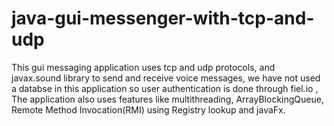 # java-gui-messenger-with-tcp-and-udp
This gui messaging application uses tcp and udp protocols, and javax.sound library to send and receive voice messages, we have not used a databse in this application so user authentication is done through fiel.io , The application also uses features like multithreading, ArrayBlockingQueue, Remote Method Invocation(RMI) using Registry lookup and javaFx.
